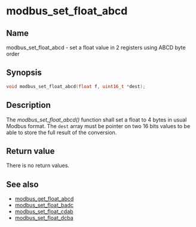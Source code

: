 # modbus_set_float_abcd

## Name

modbus_set_float_abcd - set a float value in 2 registers using ABCD byte order

## Synopsis

```c
void modbus_set_float_abcd(float f, uint16_t *dest);
```

## Description

The *modbus_set_float_abcd()* function shall set a float to 4 bytes in usual
Modbus format. The `dest` array must be pointer on two 16 bits values to be able
to store the full result of the conversion.

## Return value

There is no return values.

## See also

- [modbus_get_float_abcd](modbus_get_float_abcd)
- [modbus_set_float_badc](modbus_set_float_badc)
- [modbus_set_float_cdab](modbus_set_float_cdab)
- [modbus_set_float_dcba](modbus_set_float_dcba)
